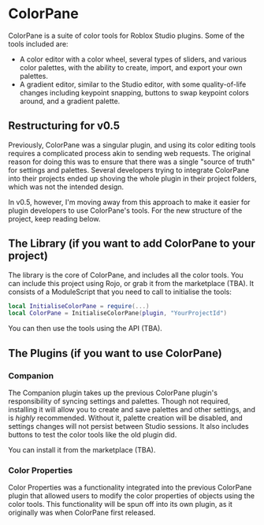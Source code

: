 # ColorPane

ColorPane is a suite of color tools for Roblox Studio plugins. Some of the tools included are:

- A color editor with a color wheel, several types of sliders, and various color palettes, with the ability to create, import, and export your own palettes.
- A gradient editor, similar to the Studio editor, with some quality-of-life changes including keypoint snapping, buttons to swap keypoint colors around, and a gradient palette.

## Restructuring for v0.5

Previously, ColorPane was a singular plugin, and using its color editing tools requires a complicated process akin to sending web requests. The original reason for doing this was to ensure that there was a single "source of truth" for settings and palettes. Several developers trying to integrate ColorPane into their projects ended up shoving the whole plugin in their project folders, which was not the intended design.

In v0.5, however, I'm moving away from this approach to make it easier for plugin developers to use ColorPane's tools. For the new structure of the project, keep reading below.

## The Library (if you want to add ColorPane to your project)

The library is the core of ColorPane, and includes all the color tools. You can include this project using Rojo, or grab it from the marketplace (TBA). It consists of a ModuleScript that you need to call to initialise the tools:

```lua
local InitialiseColorPane = require(...)
local ColorPane = InitialiseColorPane(plugin, "YourProjectId")
```

You can then use the tools using the API (TBA).

## The Plugins (if you want to use ColorPane)

### Companion

The Companion plugin takes up the previous ColorPane plugin's responsibility of syncing settings and palettes. Though not required, installing it will allow you to create and save palettes and other settings, and is *highly* recommended. Without it, palette creation will be disabled, and settings changes will not persist between Studio sessions. It also includes buttons to test the color tools like the old plugin did.

You can install it from the marketplace (TBA).

### Color Properties

Color Properties was a functionality integrated into the previous ColorPane plugin that allowed users to modify the color properties of objects using the color tools. This functionality will be spun off into its own plugin, as it originally was when ColorPane first released.